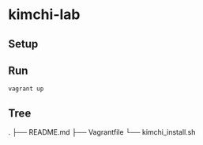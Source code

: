 # kimchi-lab #

## Setup ##

## Run ##
`vagrant up`

## Tree
.
├── README.md
├── Vagrantfile
└── kimchi_install.sh